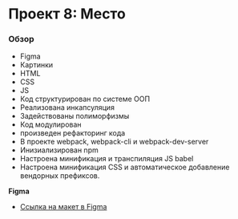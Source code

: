 # Проект 8: Место

### Обзор

* Figma
* Картинки
* HTML
* CSS
* JS
* Код структурирован по системе ООП
* Реализована инкапсуляция
* Задействованы полиморфизмы
* Код модулирован
* произведен рефакторинг кода
* В проекте webpack, webpack-cli и webpack-dev-server
* Инизиализирован npm
* Настроена минификация и транспиляция JS babel
* Настроена минификация CSS и автоматическое добавление вендорных префиксов.


**Figma**

* [Ссылка на макет в Figma](https://www.figma.com/file/StZjf8HnoeLdiXS7dYrLAh/JavaScript.-Sprint-4)



